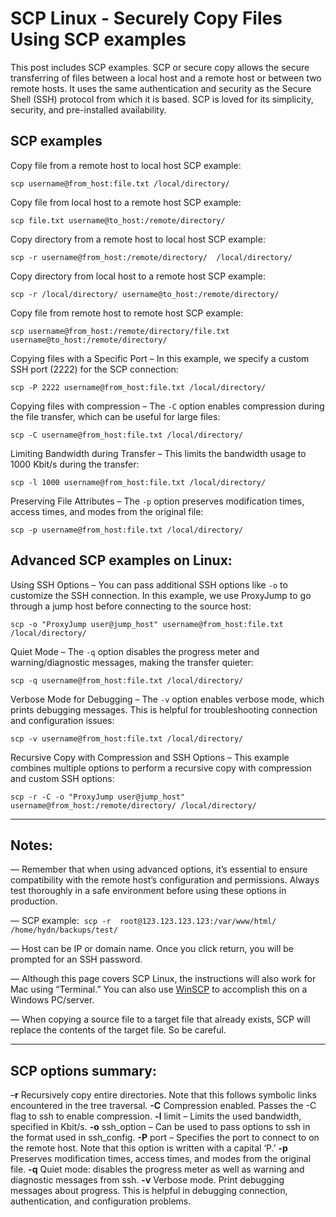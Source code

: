 
# SCP Linux - Securely Copy Files Using SCP examples
This post includes SCP examples. SCP or secure copy allows the secure transferring of files between a local host and a remote host or between two remote hosts. It uses the same authentication and security as the Secure Shell (SSH) protocol from which it is based. SCP is loved for its simplicity, security, and pre-installed availability.

## SCP examples  


Copy file from a remote host to local host SCP example:

`scp username@from_host:file.txt /local/directory/`  

Copy file from local host to a remote host SCP example:

`scp file.txt username@to_host:/remote/directory/`  

Copy directory from a remote host to local host SCP example:

`scp -r username@from_host:/remote/directory/  /local/directory/`  

Copy directory from local host to a remote host SCP example:

`scp -r /local/directory/ username@to_host:/remote/directory/`  

Copy file from remote host to remote host SCP example:

`scp username@from_host:/remote/directory/file.txt username@to_host:/remote/directory/`  

Copying files with a Specific Port – In this example, we specify a custom SSH port (2222) for the SCP connection:

`scp -P 2222 username@from_host:file.txt /local/directory/`  

Copying files with compression – The `-C` option enables compression during the file transfer, which can be useful for large files:

`scp -C username@from_host:file.txt /local/directory/`  

Limiting Bandwidth during Transfer – This limits the bandwidth usage to 1000 Kbit/s during the transfer:

`scp -l 1000 username@from_host:file.txt /local/directory/`  

Preserving File Attributes – The `-p` option preserves modification times, access times, and modes from the original file:

`scp -p username@from_host:file.txt /local/directory/`  

## Advanced SCP examples on Linux:  

Using SSH Options – You can pass additional SSH options like `-o` to customize the SSH connection. In this example, we use ProxyJump to go through a jump host before connecting to the source host:

`scp -o "ProxyJump user@jump_host" username@from_host:file.txt /local/directory/`  

Quiet Mode – The `-q` option disables the progress meter and warning/diagnostic messages, making the transfer quieter:

`scp -q username@from_host:file.txt /local/directory/`  

Verbose Mode for Debugging – The `-v` option enables verbose mode, which prints debugging messages. This is helpful for troubleshooting connection and configuration issues:

`scp -v username@from_host:file.txt /local/directory/`  

Recursive Copy with Compression and SSH Options – This example combines multiple options to perform a recursive copy with compression and custom SSH options:

`scp -r -C -o "ProxyJump user@jump_host" username@from_host:/remote/directory/ /local/directory/`  

---  

## Notes:  

— Remember that when using advanced options, it’s essential to ensure compatibility with the remote host’s configuration and permissions. Always test thoroughly in a safe environment before using these options in production.

— SCP example:  `scp -r  root@123.123.123.123:/var/www/html/ /home/hydn/backups/test/` 

— Host can be IP or domain name. Once you click return, you will be prompted for an SSH password.

— Although this page covers SCP Linux, the instructions will also work for Mac using “Terminal.” You can also use [WinSCP](http://winscp.net/) to accomplish this on a Windows PC/server.

— When copying a source file to a target file that already exists, SCP will replace the contents of the target file. So be careful.

---

## SCP options summary:  

–**r** Recursively copy entire directories. Note that this follows symbolic links encountered in the tree traversal.
**\-C** Compression enabled. Passes the -C flag to ssh to enable compression.
**\-l** limit – Limits the used bandwidth, specified in Kbit/s.
**\-o** ssh\_option – Can be used to pass options to ssh in the format used in ssh\_config.
**\-P** port – Specifies the port to connect to on the remote host. Note that this option is written with a capital ‘P.’
**\-p** Preserves modification times, access times, and modes from the original file.
**\-q** Quiet mode: disables the progress meter as well as warning and diagnostic messages from ssh.
**\-v** Verbose mode. Print debugging messages about progress. This is helpful in debugging connection, authentication, and configuration problems.

